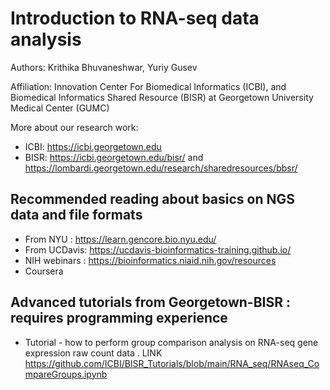 # Introduction to RNA-seq data analysis

Authors: Krithika Bhuvaneshwar, Yuriy Gusev

Affiliation: Innovation Center For Biomedical Informatics (ICBI), and Biomedical Informatics Shared Resource (BISR) at Georgetown University Medical Center (GUMC)

More about our research work:
* ICBI: https://icbi.georgetown.edu
* BISR: https://icbi.georgetown.edu/bisr/ and https://lombardi.georgetown.edu/research/sharedresources/bbsr/

## Recommended reading about basics on NGS data and file formats
* From NYU : https://learn.gencore.bio.nyu.edu/
* From UCDavis: https://ucdavis-bioinformatics-training.github.io/
* NIH webinars : https://bioinformatics.niaid.nih.gov/resources
* Coursera

## Advanced tutorials from Georgetown-BISR : requires programming experience
* Tutorial - how to perform group comparison analysis on RNA-seq gene expression raw count data . LINK https://github.com/ICBI/BISR_Tutorials/blob/main/RNA_seq/RNAseq_CompareGroups.ipynb


